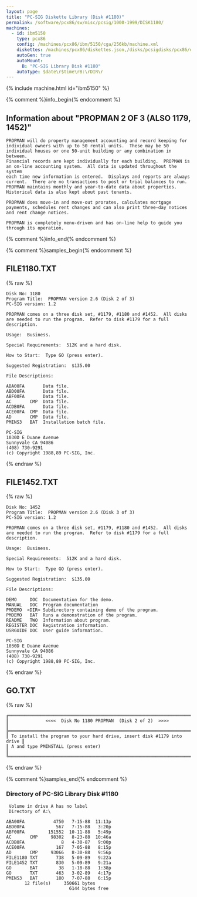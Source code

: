 ```yaml
---
layout: page
title: "PC-SIG Diskette Library (Disk #1180)"
permalink: /software/pcx86/sw/misc/pcsig/1000-1999/DISK1180/
machines:
  - id: ibm5150
    type: pcx86
    config: /machines/pcx86/ibm/5150/cga/256kb/machine.xml
    diskettes: /machines/pcx86/diskettes.json,/disks/pcsigdisks/pcx86/diskettes.json
    autoGen: true
    autoMount:
      B: "PC-SIG Library Disk #1180"
    autoType: $date\r$time\rB:\rDIR\r
---
```


{% include machine.html id="ibm5150" %}

{% comment %}info_begin{% endcomment %}

## Information about "PROPMAN 2 OF 3 (ALSO 1179, 1452)"

    PROPMAN will do property management accounting and record keeping for
    individual owners with up to 50 rental units.  These may be 50
    individual houses or one 50-unit building or any combination in between.
    Financial records are kept individually for each building.  PROPMAN is
    an on-line accounting system.  All data is updated throughout the system
    each time new information is entered.  Displays and reports are always
    current.  There are no transactions to post or trial balances to run.
    PROPMAN maintains monthly and year-to-date data about properties.
    Historical data is also kept about past tenants.
    
    PROPMAN does move-in and move-out prorates, calculates mortgage
    payments, schedules rent changes and can also print three-day notices
    and rent change notices.
    
    PROPMAN is completely menu-driven and has on-line help to guide you
    through its operation.
{% comment %}info_end{% endcomment %}

{% comment %}samples_begin{% endcomment %}

## FILE1180.TXT

{% raw %}
```
Disk No: 1180
Program Title:  PROPMAN version 2.6 (Disk 2 of 3)
PC-SIG version: 1.2

PROPMAN comes on a three disk set, #1179, #1180 and #1452.  All disks
are needed to run the program.  Refer to disk #1179 for a full
description.

Usage:  Business.

Special Requirements:  512K and a hard disk.

How to Start:  Type GO (press enter).

Suggested Registration:  $135.00

File Descriptions:

ABA00FA       Data file.
ABD00FA       Data file.
ABF00FA       Data file.
AC       CMP  Data file.
ACDB0FA       Data file.
ACE00FA  CMP  Data file.
AD       CMP  Data file.
PMINS3   BAT  Installation batch file.

PC-SIG
1030D E Duane Avenue
Sunnyvale CA 94086
(408) 730-9291
(c) Copyright 1988,89 PC-SIG, Inc.

```
{% endraw %}

## FILE1452.TXT

{% raw %}
```
Disk No: 1452
Program Title:  PROPMAN version 2.6 (Disk 3 of 3)
PC-SIG version: 1.2

PROPMAN comes on a three disk set, #1179, #1180 and #1452.  All disks
are needed to run the program.  Refer to disk #1179 for a full
description.

Usage:  Business.

Special Requirements:  512K and a hard disk.

How to Start:  Type GO (press enter).

Suggested Registration:  $135.00

File Descriptions:

DEMO     DOC  Documentation for the demo.
MANUAL   DOC  Program documentation
PMDEMO  <DIR> Subdirectory containing demo of the program.
PMDEMO   BAT  Runs a demonstration of the program.
README   TWO  Information about program.
REGISTER DOC  Registration information.
USRGUIDE DOC  User guide information.

PC-SIG
1030D E Duane Avenue
Sunnyvale CA 94086
(408) 730-9291
(c) Copyright 1988,89 PC-SIG, Inc.

```
{% endraw %}

## GO.TXT

{% raw %}
```
╔═════════════════════════════════════════════════════════════════════════╗
║              <<<<  Disk No 1180 PROPMAN  (Disk 2 of 2)  >>>>            ║
╠═════════════════════════════════════════════════════════════════════════╣
║ To install the program to your hard drive, insert disk #1179 into drive ║
║ A and type PMINSTALL (press enter)                                      ║
╚═════════════════════════════════════════════════════════════════════════╝
```
{% endraw %}

{% comment %}samples_end{% endcomment %}

### Directory of PC-SIG Library Disk #1180

     Volume in drive A has no label
     Directory of A:\

    ABA00FA           4750   7-15-88  11:13p
    ABD00FA            567   7-15-88   3:20p
    ABF00FA         151552  10-11-88   5:49p
    AC       CMP     98302   8-23-88  10:46a
    ACDB0FA              8   4-30-87   9:00p
    ACE00FA            167   7-05-88   8:15p
    AD       CMP     93066   8-30-88   9:56p
    FILE1180 TXT       738   5-09-89   9:22a
    FILE1452 TXT       830   5-09-89   9:21a
    GO       BAT        38   1-18-88   1:38p
    GO       TXT       463   3-02-89   4:17p
    PMINS3   BAT       180   7-07-88   6:15p
           12 file(s)     350661 bytes
                            6144 bytes free
